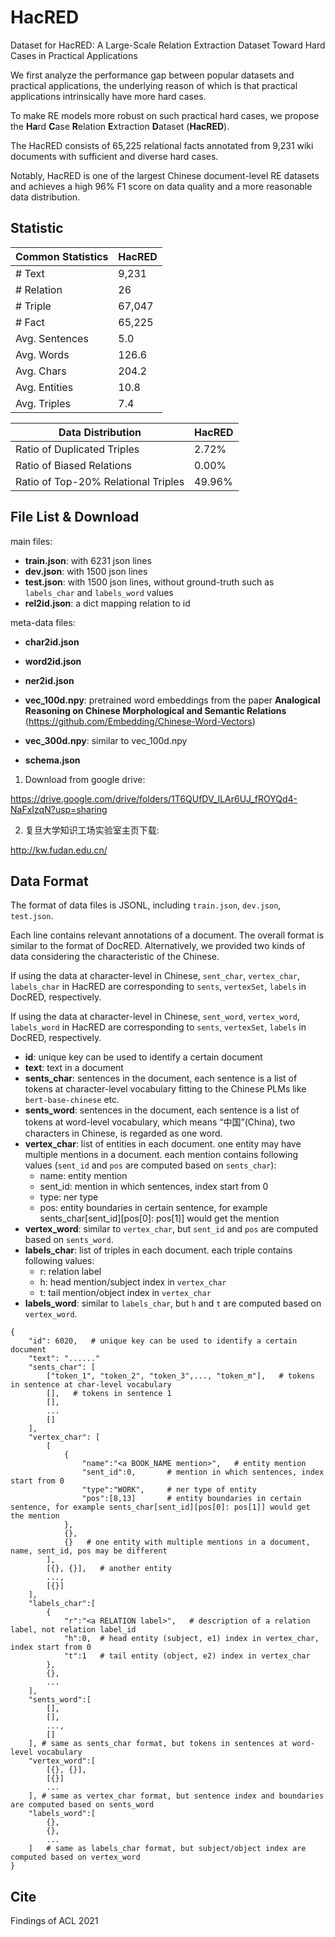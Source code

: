 # HacRED

Dataset for HacRED: A Large-Scale Relation Extraction Dataset Toward Hard Cases in Practical Applications

We first analyze the performance gap between popular datasets and practical applications, the underlying reason of which is that practical applications intrinsically have more hard cases.

To make RE models more robust on such practical hard cases, we propose the **Ha**rd **C**ase **R**elation
**E**xtraction **D**ataset (**HacRED**).

The HacRED consists of 65,225 relational facts annotated from 9,231 wiki documents with sufficient and diverse hard cases.

Notably, HacRED is one of the largest Chinese document-level RE datasets and achieves a high 96% F1 score on data quality and a more reasonable data distribution.

## Statistic

| Common Statistics | HacRED |
| ----------------- | ------ |
| \# Text           | 9,231  |
| \# Relation       | 26     |
| \# Triple         | 67,047 |
| \# Fact           | 65,225 |
| Avg. Sentences    | 5.0    |
| Avg. Words        | 126.6  |
| Avg. Chars        | 204.2  |
| Avg. Entities     | 10.8   |
| Avg. Triples      | 7.4    |

| Data Distribution                   | HacRED |
| ----------------------------------- | ------ |
| Ratio of Duplicated Triples         | 2.72%  |
| Ratio of Biased Relations           | 0.00%  |
| Ratio of Top-20% Relational Triples | 49.96% |

## File List & Download

main files:

- **train.json**: with 6231 json lines
- **dev.json**: with 1500 json lines
- **test.json**: with 1500 json lines, without ground-truth such as `labels_char` and `labels_word` values 
- **rel2id.json**: a dict mapping relation to id

meta-data files:

- **char2id.json**

- **word2id.json**

- **ner2id.json**

- **vec_100d.npy**: pretrained word embeddings from the paper **Analogical Reasoning on Chinese Morphological and Semantic Relations** (https://github.com/Embedding/Chinese-Word-Vectors)

- **vec_300d.npy**: similar to vec_100d.npy

- **schema.json**


1. Download from google drive:

https://drive.google.com/drive/folders/1T6QUfDV_ILAr6UJ_fROYQd4-NaFxIzqN?usp=sharing

2. 复旦大学知识工场实验室主页下载:

http://kw.fudan.edu.cn/

## Data Format

The format of data files is JSONL, including `train.json`, `dev.json`, `test.json`.

Each line contains relevant annotations of a document. The overall format is similar to the format of DocRED. Alternatively, we provided two kinds of data considering the characteristic of the Chinese.

If using the data at character-level in Chinese, `sent_char`, `vertex_char`, `labels_char` in HacRED are corresponding to `sents`, `vertexSet`, `labels` in DocRED, respectively.

If using the data at character-level in Chinese, `sent_word`, `vertex_word`, `labels_word` in HacRED are corresponding to `sents`, `vertexSet`, `labels` in DocRED, respectively.

- **id**: unique key can be used to identify a certain document
- **text**: text in a document
- **sents_char**: sentences in the document, each sentence is a list of tokens at character-level vocabulary fitting to the Chinese PLMs like `bert-base-chinese` etc.
- **sents_word**:  sentences in the document, each sentence is a list of tokens at word-level vocabulary, which means “中国”(China), two characters in Chinese, is regarded as one word.
- **vertex_char**: list of entities in each document. one entity may have multiple mentions in a document. each mention contains following values (`sent_id` and `pos` are computed based on `sents_char`):
    - name: entity mention
    - sent_id: mention in which sentences, index start from 0
    - type: ner type
    - pos: entity boundaries in certain sentence, for example sents_char[sent_id][pos[0]: pos[1]] would get the mention
- **vertex_word**: similar to `vertex_char`, but `sent_id` and `pos` are computed based on `sents_word`.
- **labels_char**: list of triples in each document. each triple contains following values:
    - r: relation label
    - h: head mention/subject index in `vertex_char`
    - t: tail mention/object index in `vertex_char`
- **labels_word**: similar to `labels_char`, but `h` and `t` are computed based on `vertex_word`.

```
{
    "id": 6020,   # unique key can be used to identify a certain document
    "text": "......"
    "sents_char": [
        ["token_1", "token_2", "token_3",..., "token_m"],   # tokens in sentence at char-level vocabulary
        [],	  # tokens in sentence 1
        [],
        ...
        []
    ],
    "vertex_char": [
        [
            {
                "name":"<a BOOK_NAME mention>",   # entity mention
                "sent_id":0,       # mention in which sentences, index start from 0
                "type":"WORK",     # ner type of entity
                "pos":[8,13]       # entity boundaries in certain sentence, for example sents_char[sent_id][pos[0]: pos[1]] would get the mention
            }, 
            {}, 
            {}   # one entity with multiple mentions in a document, name, sent_id, pos may be different
        ],
        [{}, {}],	# another entity
        ...,
        [{}] 
    ],
    "labels_char":[
        {
            "r":"<a RELATION label>",	# description of a relation label, not relation label_id
            "h":0,	# head entity (subject, e1) index in vertex_char, index start from 0
            "t":1	# tail entity (object, e2) index in vertex_char
        },
        {},
        ...
    ],
    "sents_word":[
        [],
        [],
        ...,
        []
    ], # same as sents_char format, but tokens in sentences at word-level vocabulary
    "vertex_word":[
        [{}, {}],
        [{}]
        ...
    ], # same as vertex_char format, but sentence index and boundaries are computed based on sents_word
    "labels_word":[
        {}, 
        {},
        ...
    ]	# same as labels_char format, but subject/object index are computed based on vertex_word
}
```

## Cite

Findings of ACL 2021